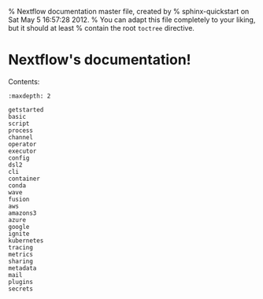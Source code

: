 % Nextflow documentation master file, created by
% sphinx-quickstart on Sat May  5 16:57:28 2012.
% You can adapt this file completely to your liking, but it should at least
% contain the root `toctree` directive.

# Nextflow's documentation!

Contents:

```{toctree}
:maxdepth: 2

getstarted
basic
script
process
channel
operator
executor
config
dsl2
cli
container
conda
wave
fusion
aws
amazons3
azure
google
ignite
kubernetes
tracing
metrics
sharing
metadata
mail
plugins
secrets
```
